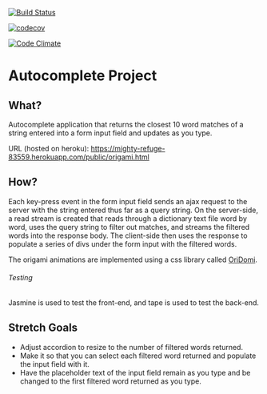 [![Build Status](https://travis-ci.org/FloatingIntegers/autocomplete-app.svg?branch=master)](https://travis-ci.org/FloatingIntegers/autocomplete-app)

[![codecov](https://codecov.io/gh/FloatingIntegers/autocomplete-app/branch/master/graph/badge.svg)](https://codecov.io/gh/FloatingIntegers/autocomplete-app)

[![Code Climate](https://codeclimate.com/github/FloatingIntegers/autocomplete-app/badges/gpa.svg)](https://codeclimate.com/github/FloatingIntegers/autocomplete-app)

# Autocomplete Project

## What?

Autocomplete application that returns the closest 10 word matches of a string entered
into a form input field and updates as you type.

URL (hosted on heroku): https://mighty-refuge-83559.herokuapp.com/public/origami.html

## How?

Each key-press event in the form input field sends an ajax request to the server
with the string entered thus far as a query string. On the server-side, a read
stream is created that reads through a dictionary text file word by word, uses the query
string to filter out matches, and streams the filtered words into the response body.
The client-side then uses the response to populate a series of divs under
the form input with the filtered words.

The origami animations are implemented using a css library called [OriDomi](http://oridomi.com/).

###### Testing
Jasmine is used to test the front-end, and tape is used to test the back-end.

## Stretch Goals

* Adjust accordion to resize to the number of filtered words returned.
* Make it so that you can select each filtered word returned and populate the
input field with it.
* Have the placeholder text of the input field remain as you type and be changed
to the first filtered word returned as you type.
